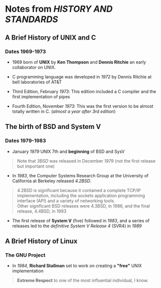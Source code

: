 # Notes from ***HISTORY AND STANDARDS***

## A Brief History of UNIX and C

### Dates 1969-1973

- 1969 born of **UNIX** by **Ken Thompson** and **Dennis Ritchie** an early collaborator on UNIX.

- C programming language was developed in *1972* by Dennis Ritchie at bell laboratories of AT&T

- Third Edition, February *1973*: This edition included a C compiler and the first implementation of pipes

- Fourth Edition, November *1973*: This was the first version to be almost totally written in C. (*almost a year after 3rd edition*)

## The birth of BSD and System V

### Dates 1979-1983

- January *1979* UNIX 7th and **beginning** of BSD and SysV

> Note that *3BSD* was released in December *1979* (not the first release but important one)

- In *1983*, the Computer Systems Research Group at the University of California at Berkeley released *4.2BSD*.

> 4.2BSD is significant because it contained a complete TCP/IP implementation, including the sockets application programming interface (API) and a variety of networking tools.  
> Other significant BSD releases were 4.3BSD, in 1986, and the final release, 4.4BSD, in 1993

- The first release of **System V** (five) followed in *1983*, and a series of releases led to the *definitive System V Release 4* (SVR4) in *1989*

## A Brief History of Linux

### The GNU Project

- In *1984*, **Richard Stallman** set to work on creating a **"free"** UNIX implementation

> **Extreme Respect** to one of the most influential individual, I know.
